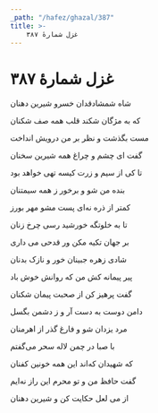 ```yaml
---
_path: "/hafez/ghazal/387"
title: >-
    غزل شمارهٔ ۳۸۷
---
```

# غزل شمارهٔ ۳۸۷

<div class="b" id="bn1"><div class="m1"><p>شاه شمشادقدان خسرو شیرین دهنان</p></div>
<div class="m2"><p>که به مژگان شکند قلب همه صف شکنان</p></div></div>
<div class="b" id="bn2"><div class="m1"><p>مست بگذشت و نظر بر من درویش انداخت</p></div>
<div class="m2"><p>گفت ای چشم و چراغ همه شیرین سخنان</p></div></div>
<div class="b" id="bn3"><div class="m1"><p>تا کی از سیم و زرت کیسه تهی خواهد بود</p></div>
<div class="m2"><p>بنده من شو و برخور ز همه سیمتنان</p></div></div>
<div class="b" id="bn4"><div class="m1"><p>کمتر از ذره نه‌ای پست مشو مهر بورز</p></div>
<div class="m2"><p>تا به خلوتگه خورشید رسی چرخ زنان</p></div></div>
<div class="b" id="bn5"><div class="m1"><p>بر جهان تکیه مکن ور قدحی می داری</p></div>
<div class="m2"><p>شادی زهره جبینان خور و نازک بدنان</p></div></div>
<div class="b" id="bn6"><div class="m1"><p>پیر پیمانه کش من که روانش خوش باد</p></div>
<div class="m2"><p>گفت پرهیز کن از صحبت پیمان شکنان</p></div></div>
<div class="b" id="bn7"><div class="m1"><p>دامن دوست به دست آر و ز دشمن بگسل</p></div>
<div class="m2"><p>مرد یزدان شو و فارغ گذر از اهرمنان</p></div></div>
<div class="b" id="bn8"><div class="m1"><p>با صبا در چمن لاله سحر می‌گفتم</p></div>
<div class="m2"><p>که شهیدان که‌اند این همه خونین کفنان</p></div></div>
<div class="b" id="bn9"><div class="m1"><p>گفت حافظ من و تو محرم این راز نه‌ایم</p></div>
<div class="m2"><p>از می لعل حکایت کن و شیرین دهنان</p></div></div>

